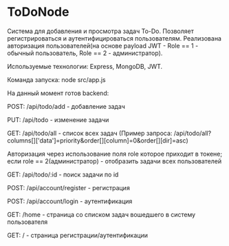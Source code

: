 # ToDoNode
Система для добавления и просмотра задач To-Do.
Позволяет регистрироваться и аутентифицироваться пользователям. 
Реализована авторизация пользователей(на основе payload JWT - Role == 1 - обычный пользователь, Role == 2 - администратор).

Используемые технологии: Express, MongoDB, JWT.

Команда запуска: node src/app.js

На данный момент готов backend:

POST: /api/todo/add - добавление задач

PUT: /api/todo - изменение задачи

GET: /api/todo/all - список всех задач
(Пример запроса: /api/todo/all?columns[]['data']=priority&order[][column]=0&order[][dir]=asc)

  Авторизация через использование поля role которое приходит в токене;
  если role == 2(администратор) - отобразить задачи всех пользователей
  
GET: /api/todo/:id - поиск задачи по id

POST: /api/account/register - регистрация

POST: /api/account/login - аутентификация

GET: /home - страница со списком задач вошедшего в систему пользователя

GET: / - страница регистрации/аутентификации

